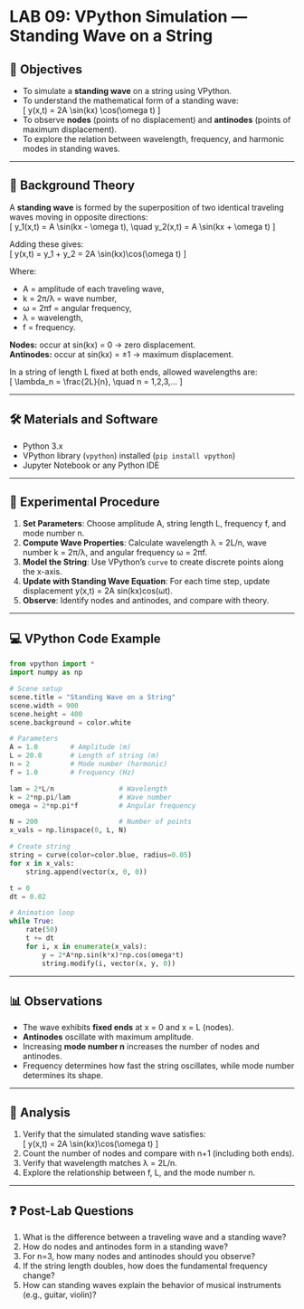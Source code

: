 # LAB 09: VPython Simulation — Standing Wave on a String  

## 🎯 Objectives
- To simulate a **standing wave** on a string using VPython.  
- To understand the mathematical form of a standing wave:  
  \[ y(x,t) = 2A \sin(kx) \cos(\omega t) \]  
- To observe **nodes** (points of no displacement) and **antinodes** (points of maximum displacement).  
- To explore the relation between wavelength, frequency, and harmonic modes in standing waves.  

---

## 📖 Background Theory

A **standing wave** is formed by the superposition of two identical traveling waves moving in opposite directions:  
\[ y_1(x,t) = A \sin(kx - \omega t), \quad y_2(x,t) = A \sin(kx + \omega t) \]

Adding these gives:  
\[ y(x,t) = y_1 + y_2 = 2A \sin(kx)\cos(\omega t) \]

Where:  
- A = amplitude of each traveling wave,  
- k = 2π/λ = wave number,  
- ω = 2πf = angular frequency,  
- λ = wavelength,  
- f = frequency.  

**Nodes:** occur at sin(kx) = 0 → zero displacement.  
**Antinodes:** occur at sin(kx) = ±1 → maximum displacement.  

In a string of length L fixed at both ends, allowed wavelengths are:  
\[ \lambda_n = \frac{2L}{n}, \quad n = 1,2,3,... \]

---

## 🛠 Materials and Software
- Python 3.x  
- VPython library (`vpython`) installed (`pip install vpython`)  
- Jupyter Notebook or any Python IDE  

---

## 🧪 Experimental Procedure
1. **Set Parameters**: Choose amplitude A, string length L, frequency f, and mode number n.  
2. **Compute Wave Properties**: Calculate wavelength λ = 2L/n, wave number k = 2π/λ, and angular frequency ω = 2πf.  
3. **Model the String**: Use VPython’s `curve` to create discrete points along the x-axis.  
4. **Update with Standing Wave Equation**: For each time step, update displacement y(x,t) = 2A sin(kx)cos(ωt).  
5. **Observe**: Identify nodes and antinodes, and compare with theory.  

---

## 💻 VPython Code Example

```python
from vpython import *
import numpy as np

# Scene setup
scene.title = "Standing Wave on a String"
scene.width = 900
scene.height = 400
scene.background = color.white

# Parameters
A = 1.0        # Amplitude (m)
L = 20.0       # Length of string (m)
n = 2          # Mode number (harmonic)
f = 1.0        # Frequency (Hz)

lam = 2*L/n                # Wavelength
k = 2*np.pi/lam            # Wave number
omega = 2*np.pi*f          # Angular frequency

N = 200                    # Number of points
x_vals = np.linspace(0, L, N)

# Create string
string = curve(color=color.blue, radius=0.05)
for x in x_vals:
    string.append(vector(x, 0, 0))

t = 0
dt = 0.02

# Animation loop
while True:
    rate(50)
    t += dt
    for i, x in enumerate(x_vals):
        y = 2*A*np.sin(k*x)*np.cos(omega*t)
        string.modify(i, vector(x, y, 0))
```

---

## 📊 Observations
- The wave exhibits **fixed ends** at x = 0 and x = L (nodes).  
- **Antinodes** oscillate with maximum amplitude.  
- Increasing **mode number n** increases the number of nodes and antinodes.  
- Frequency determines how fast the string oscillates, while mode number determines its shape.  

---

## 📝 Analysis
1. Verify that the simulated standing wave satisfies:  
   \[ y(x,t) = 2A \sin(kx)\cos(\omega t) \]  
2. Count the number of nodes and compare with n+1 (including both ends).  
3. Verify that wavelength matches λ = 2L/n.  
4. Explore the relationship between f, L, and the mode number n.  

---

## ❓ Post-Lab Questions
1. What is the difference between a traveling wave and a standing wave?  
2. How do nodes and antinodes form in a standing wave?  
3. For n=3, how many nodes and antinodes should you observe?  
4. If the string length doubles, how does the fundamental frequency change?  
5. How can standing waves explain the behavior of musical instruments (e.g., guitar, violin)?  

